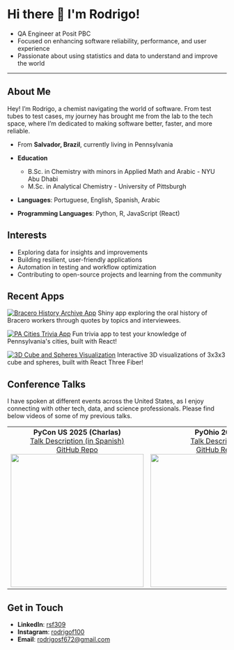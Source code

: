 # Hi there 👋 I'm Rodrigo!

- QA Engineer at Posit PBC
- Focused on enhancing software reliability, performance, and user experience
-  Passionate about using statistics and data to understand and improve the world

---

## About Me

Hey! I’m Rodrigo, a chemist navigating the world of software. From test tubes to test cases, my journey has brought me from the lab to the tech space, where I’m dedicated to making software better, faster, and more reliable.

- From **Salvador, Brazil**, currently living in Pennsylvania
- **Education**  
  - B.Sc. in Chemistry with minors in Applied Math and Arabic - NYU Abu Dhabi
  - M.Sc. in Analytical Chemistry - University of Pittsburgh

- **Languages**: Portuguese, English, Spanish, Arabic
- **Programming Languages**: Python, R, JavaScript (React)

## Interests

- Exploring data for insights and improvements
- Building resilient, user-friendly applications
- Automation in testing and workflow optimization
- Contributing to open-source projects and learning from the community

## Recent Apps

[![Bracero History Archive App](https://img.shields.io/badge/Bracero%20App-Launch-green?style=for-the-badge&logo=posit)](https://rodrigosf672-braceros-pycon2025.share.connect.posit.cloud)
Shiny app exploring the oral history of Bracero workers through quotes by topics and interviewees. 

[![PA Cities Trivia App](https://img.shields.io/badge/PA%20Cities%20Trivia%20App-Play-blue?style=for-the-badge&logo=react)](https://rodrigosf672.github.io/pa-cities-trivia-react-app/) 
Fun trivia app to test your knowledge of Pennsylvania's cities, built with React!

[![3D Cube and Spheres Visualization](https://img.shields.io/badge/3D%20Cube%20and%20Spheres-Explore-orange?style=for-the-badge&logo=three.js)](https://rodrigosf672.github.io/3D-Cube-and-Spheres/) 
Interactive 3D visualizations of 3x3x3 cube and spheres, built with React Three Fiber!

## Conference Talks

I have spoken at different events across the United States, as I enjoy connecting with other tech, data, and science professionals. Please find below videos of some of my previous talks.

<table>
  <tr>
    <td align="center">
      <b>PyCon US 2025 (Charlas)</b><br/>
      <a href="https://us.pycon.org/2025/schedule/presentation/15/">Talk Description (in Spanish)</a><br/>
      <a href="https://github.com/rodrigosf672/braceros-pycon2025">GitHub Repo</a><br/>
      <a href="https://www.youtube.com/watch?v=JiS23xPAACc">
        <img src="https://img.youtube.com/vi/JiS23xPAACc/0.jpg" width="305"/>
      </a>
    </td>
    <td align="center">
      <b>PyOhio 2024</b><br/>
      <a href="https://www.pyohio.org/2024/program/talks/signal-processing-in-electrochemistry-with-python-applications/">Talk Description</a><br/>
      <a href="https://github.com/rodrigosf672/PyOhio2024-RodrigoSilvaFerreira">GitHub Repo</a><br/>
      <a href="https://www.youtube.com/watch?v=7UPzG0HhjDE">
        <img src="https://img.youtube.com/vi/7UPzG0HhjDE/0.jpg" width="305"/>
      </a>
    </td>
    <td align="center">
      <b>PyTexas 2025</b><br/>
      <a href="https://www.pytexas.org/2025/schedule/talks/#signal-processing-in-electrochemistry-with-python-applications-to-the-us-opioids-crisis">Talk Description</a><br/>
      <a href="https://github.com/rodrigosf672/PyTexas2025-RodrigoSilvaFerreira">GitHub Repo</a><br/>
      <a href="https://www.youtube.com/watch?v=AZkYrvVoJ4A">
        <img src="https://img.youtube.com/vi/AZkYrvVoJ4A/0.jpg" width="305"/>
      </a>
    </td>
  </tr>
</table>

## Get in Touch

- **LinkedIn**: [rsf309](https://www.linkedin.com/in/rsf309/)
- **Instagram**: [rodrigof100](https://www.instagram.com/rodrigof100/)
- **Email**: [rodrigosf672@gmail.com](mailto:rodrigosf672@gmail.com)
